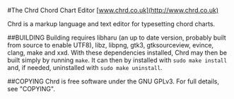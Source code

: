 #The Chrd Chord Chart Editor
[www.chrd.co.uk](http://www.chrd.co.uk)

Chrd is a markup language and text editor for typesetting chord charts.

##BUILDING
Building requires libharu (an up to date version, probably built from source to
enable UTF8), libz, libpng, gtk3, gtksourceview, evince, clang, make and xxd.
With these dependencies installed, Chrd may then be built simply by running
`make`. It can then by installed with `sudo make install` and, if needed,
uninstalled with `sudo make uninstall`.

##COPYING
Chrd is free software under the GNU GPLv3. For full details, see "COPYING".
